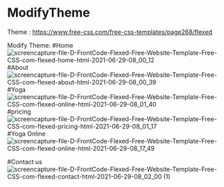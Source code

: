 # ModifyTheme



Theme :   https://www.free-css.com/free-css-templates/page268/flexed

Modify Theme:
#Home
![screencapture-file-D-FrontCode-Flexed-Free-Website-Template-Free-CSS-com-flexed-home-html-2021-06-29-08_00_12](https://user-images.githubusercontent.com/83724436/123728566-0d5de380-d8b1-11eb-9552-7e659a1ef8c4.png)
#About
![screencapture-file-D-FrontCode-Flexed-Free-Website-Template-Free-CSS-com-flexed-about-html-2021-06-29-08_00_39](https://user-images.githubusercontent.com/83724436/123728610-28c8ee80-d8b1-11eb-883d-86beff8764ef.png)
#Yoga
![screencapture-file-D-FrontCode-Flexed-Free-Website-Template-Free-CSS-com-flexed-online-html-2021-06-29-08_01_40](https://user-images.githubusercontent.com/83724436/123728645-38e0ce00-d8b1-11eb-8cf2-72660c4de803.png)
#pricing
![screencapture-file-D-FrontCode-Flexed-Free-Website-Template-Free-CSS-com-flexed-pricing-html-2021-06-29-08_01_17](https://user-images.githubusercontent.com/83724436/123728688-50b85200-d8b1-11eb-9f4c-7813dbeb9da1.png)
#Yoga Online
![screencapture-file-D-FrontCode-Flexed-Free-Website-Template-Free-CSS-com-flexed-online-html-2021-06-29-08_17_49](https://user-images.githubusercontent.com/83724436/123729440-9b869980-d8b2-11eb-8ae3-0c65eb8337e6.png)

#Contact us
![screencapture-file-D-FrontCode-Flexed-Free-Website-Template-Free-CSS-com-flexed-contact-html-2021-06-29-08_02_00 (1)](https://user-images.githubusercontent.com/83724436/123728773-7c3b3c80-d8b1-11eb-866e-efb94f9ebc75.png)





